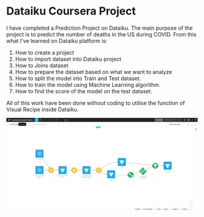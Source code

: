 # Dataiku Coursera Project
I have completed a Prediction Project on Dataiku. The main purpose of the project is to predict the number of deaths in the US during COVID. From this what I've learned on Dataiku platform is:
1. How to create a project
2. How to import dataset into Dataiku project
3. How to Joins dataset
4. How to prepare the dataset based on what we want to analyze
5. How to split the model into Train and Test dataset.
6. How to train the model using Machine Learning algorithm.
7. How to find the score of the model on the test dataset.

All of this work have been done without coding to utilise the function of Visual Recipe inside Dataiku.

![Dataiku Flow](dataiku_flow.png)
